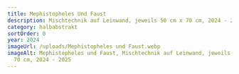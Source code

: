 ```yaml
---
title: Mephistopheles Und Faust
description: Mischtechnik auf Leinwand, jeweils 50 cm x 70 cm, 2024 - 2025
category: halbabstrakt
sortOrder: 0
year: 2024
imageUrl: /uploads/Mephistopheles und Faust.webp
imageAlt: Mephistopheles und Faust, Mischtechnik auf Leinwand, jeweils 50 cm x
  70 cm, 2024 - 2025
---
```

